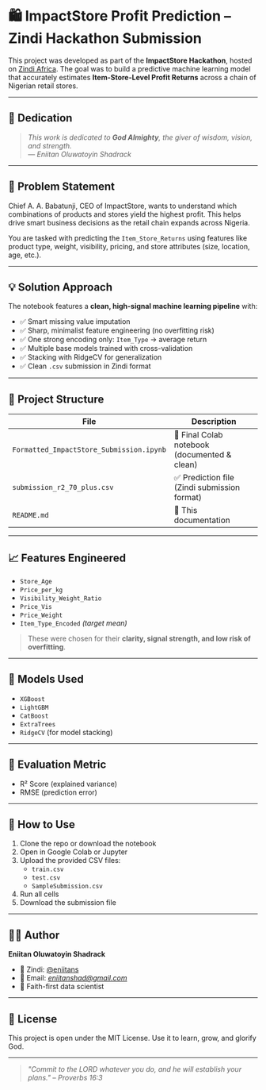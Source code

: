 # 🛍️ ImpactStore Profit Prediction – Zindi Hackathon Submission

This project was developed as part of the **ImpactStore Hackathon**, hosted on [Zindi Africa](https://zindi.africa/). The goal was to build a predictive machine learning model that accurately estimates **Item-Store-Level Profit Returns** across a chain of Nigerian retail stores.

---

## 🙏 Dedication

> *This work is dedicated to **God Almighty**, the giver of wisdom, vision, and strength.*  
> *— Eniitan Oluwatoyin Shadrack*

---

## 📌 Problem Statement

Chief A. A. Babatunji, CEO of ImpactStore, wants to understand which combinations of products and stores yield the highest profit. This helps drive smart business decisions as the retail chain expands across Nigeria.

You are tasked with predicting the `Item_Store_Returns` using features like product type, weight, visibility, pricing, and store attributes (size, location, age, etc.).

---

## 💡 Solution Approach

The notebook features a **clean, high-signal machine learning pipeline** with:

- ✅ Smart missing value imputation  
- ✅ Sharp, minimalist feature engineering (no overfitting risk)  
- ✅ One strong encoding only: `Item_Type` → average return  
- ✅ Multiple base models trained with cross-validation  
- ✅ Stacking with RidgeCV for generalization  
- ✅ Clean `.csv` submission in Zindi format  

---

## 📂 Project Structure

| File                              | Description                                  |
|----------------------------------|----------------------------------------------|
| `Formatted_ImpactStore_Submission.ipynb` | 📓 Final Colab notebook (documented & clean) |
| `submission_r2_70_plus.csv`      | ✅ Prediction file (Zindi submission format)  |
| `README.md`                      | 📄 This documentation                        |

---

## 📈 Features Engineered

- `Store_Age`  
- `Price_per_kg`  
- `Visibility_Weight_Ratio`  
- `Price_Vis`  
- `Price_Weight`  
- `Item_Type_Encoded` *(target mean)*

> These were chosen for their **clarity, signal strength, and low risk of overfitting**.

---

## 🧠 Models Used

- `XGBoost`  
- `LightGBM`  
- `CatBoost`  
- `ExtraTrees`  
- `RidgeCV` (for model stacking)

---

## 🧪 Evaluation Metric

- R² Score (explained variance)  
- RMSE (prediction error)

---

## 🔧 How to Use

1. Clone the repo or download the notebook
2. Open in Google Colab or Jupyter
3. Upload the provided CSV files:
   - `train.csv`
   - `test.csv`
   - `SampleSubmission.csv`
4. Run all cells
5. Download the submission file

---

## 👨‍💻 Author

**Eniitan Oluwatoyin Shadrack**  
- 💬 Zindi: [@eniitans](https://zindi.africa/users/eniitans)  
- 📧 Email: *eniitanshad@gmail.com*  
- 🙏 Faith-first data scientist

---

## 📖 License

This project is open under the MIT License. Use it to learn, grow, and glorify God.

---

> _"Commit to the LORD whatever you do, and he will establish your plans." – Proverbs 16:3_
